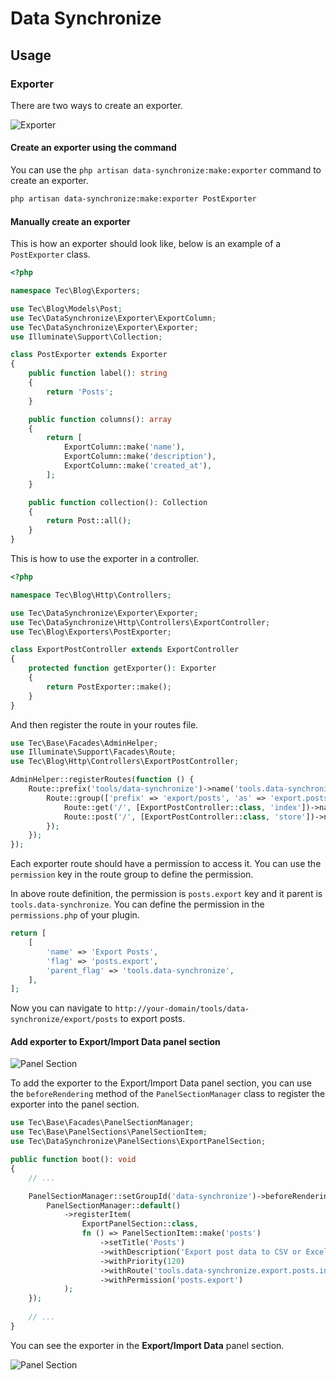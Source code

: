 # Data Synchronize

## Usage

### Exporter

There are two ways to create an exporter.

![Exporter](./art/exporter.png)

#### Create an exporter using the command

You can use the `php artisan data-synchronize:make:exporter` command to create an exporter.

```bash
php artisan data-synchronize:make:exporter PostExporter
```

#### Manually create an exporter

This is how an exporter should look like, below is an example of a `PostExporter` class.

```php
<?php

namespace Tec\Blog\Exporters;

use Tec\Blog\Models\Post;
use Tec\DataSynchronize\Exporter\ExportColumn;
use Tec\DataSynchronize\Exporter\Exporter;
use Illuminate\Support\Collection;

class PostExporter extends Exporter
{
    public function label(): string
    {
        return 'Posts';
    }

    public function columns(): array
    {
        return [
            ExportColumn::make('name'),
            ExportColumn::make('description'),
            ExportColumn::make('created_at'),
        ];
    }

    public function collection(): Collection
    {
        return Post::all();
    }
}
```

This is how to use the exporter in a controller.

```php
<?php

namespace Tec\Blog\Http\Controllers;

use Tec\DataSynchronize\Exporter\Exporter;
use Tec\DataSynchronize\Http\Controllers\ExportController;
use Tec\Blog\Exporters\PostExporter;

class ExportPostController extends ExportController
{
    protected function getExporter(): Exporter
    {
        return PostExporter::make();
    }
}
```

And then register the route in your routes file.

```php
use Tec\Base\Facades\AdminHelper;
use Illuminate\Support\Facades\Route;
use Tec\Blog\Http\Controllers\ExportPostController;

AdminHelper::registerRoutes(function () {
    Route::prefix('tools/data-synchronize')->name('tools.data-synchronize.')->group(function () {
        Route::group(['prefix' => 'export/posts', 'as' => 'export.posts.', 'permission' => 'posts.export'], function () {
            Route::get('/', [ExportPostController::class, 'index'])->name('index');
            Route::post('/', [ExportPostController::class, 'store'])->name('store');
        });
    });
});
```

Each exporter route should have a permission to access it. You can use the `permission` key in the route group to define
the permission.

In above route definition, the permission is `posts.export` key and it parent is `tools.data-synchronize`. You can
define the permission in the `permissions.php` of your plugin.

```php
return [
    [
        'name' => 'Export Posts',
        'flag' => 'posts.export',
        'parent_flag' => 'tools.data-synchronize',
    ],
];
```

Now you can navigate to `http://your-domain/tools/data-synchronize/export/posts` to export posts.

#### Add exporter to Export/Import Data panel section

![Panel Section](./art/panel-section-1.png)

To add the exporter to the Export/Import Data panel section, you can use the `beforeRendering` method of
the `PanelSectionManager` class to register the exporter into the panel section.

```php
use Tec\Base\Facades\PanelSectionManager;
use Tec\Base\PanelSections\PanelSectionItem;
use Tec\DataSynchronize\PanelSections\ExportPanelSection;

public function boot(): void
{
    // ...

    PanelSectionManager::setGroupId('data-synchronize')->beforeRendering(function () {
        PanelSectionManager::default()
            ->registerItem(
                ExportPanelSection::class,
                fn () => PanelSectionItem::make('posts')
                    ->setTitle('Posts')
                    ->withDescription('Export post data to CSV or Excel file.')
                    ->withPriority(120)
                    ->withRoute('tools.data-synchronize.export.posts.index')
                    ->withPermission('posts.export')
            );
    });
    
    // ...
}
```

You can see the exporter in the **Export/Import Data** panel section.

![Panel Section](./art/panel-section-2.png)
